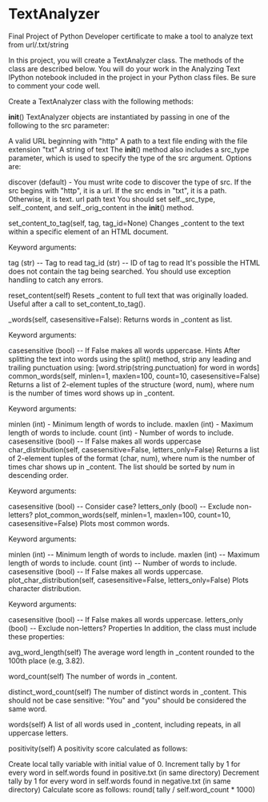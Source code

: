 # TextAnalyzer
Final Project of Python Developer certificate to make a tool to analyze text from url/.txt/string

In this project, you will create a TextAnalyzer class. The methods of the class are described below. You will do your work in the Analyzing Text IPython notebook included in the project in your Python class files. Be sure to comment your code well.


Create a TextAnalyzer class with the following methods:

__init__()
TextAnalyzer objects are instantiated by passing in one of the following to the src parameter:

A valid URL beginning with "http"
A path to a text file ending with the file extension "txt"
A string of text
The __init__() method also includes a src_type parameter, which is used to specify the type of the src argument. Options are:

discover (default) - You must write code to discover the type of src.
If the src begins with "http", it is a url.
If the src ends in "txt", it is a path.
Otherwise, it is text.
url
path
text
You should set self._src_type, self._content, and self._orig_content in the __init__() method.

set_content_to_tag(self, tag, tag_id=None)
Changes _content to the text within a specific element of an HTML document.

Keyword arguments:

tag (str) -- Tag to read
tag_id (str) -- ID of tag to read
It's possible the HTML does not contain the tag being searched. You should use exception handling to catch any errors.

reset_content(self)
Resets _content to full text that was originally loaded. Useful after a call to set_content_to_tag().

_words(self, casesensitive=False):
Returns words in _content as list.

Keyword arguments:

casesensitive (bool) -- If False makes all words uppercase.
Hints
After splitting the text into words using the split() method, strip any leading and trailing punctuation using:
[word.strip(string.punctuation) for word in words]
common_words(self, minlen=1, maxlen=100, count=10, casesensitive=False)
Returns a list of 2-element tuples of the structure (word, num), where num is the number of times word shows up in _content.

Keyword arguments:

minlen (int) - Minimum length of words to include.
maxlen (int) - Maximum length of words to include.
count (int) - Number of words to include.
casesensitive (bool) -- If False makes all words uppercase
char_distribution(self, casesensitive=False, letters_only=False)
Returns a list of 2-element tuples of the format (char, num), where num is the number of times char shows up in _content. The list should be sorted by num in descending order.

Keyword arguments:

casesensitive (bool) -- Consider case?
letters_only (bool) -- Exclude non-letters?
plot_common_words(self, minlen=1, maxlen=100, count=10, casesensitive=False)
Plots most common words.

Keyword arguments:

minlen (int) -- Minimum length of words to include.
maxlen (int) -- Maximum length of words to include.
count (int) -- Number of words to include.
casesensitive (bool) -- If False makes all words uppercase.
plot_char_distribution(self, casesensitive=False, letters_only=False)
Plots character distribution.

Keyword arguments:

casesensitive (bool) -- If False makes all words uppercase.
letters_only (bool) -- Exclude non-letters?
Properties
In addition, the class must include these properties:

avg_word_length(self)
The average word length in _content rounded to the 100th place (e.g, 3.82).

word_count(self)
The number of words in _content.

distinct_word_count(self)
The number of distinct words in _content. This should not be case sensitive: "You" and "you" should be considered the same word.

words(self)
A list of all words used in _content, including repeats, in all uppercase letters.

positivity(self)
A positivity score calculated as follows:

Create local tally variable with initial value of 0.
Increment tally by 1 for every word in self.words found in positive.txt (in same directory)
Decrement tally by 1 for every word in self.words found in negative.txt (in same directory)
Calculate score as follows:
round( tally / self.word_count * 1000)
